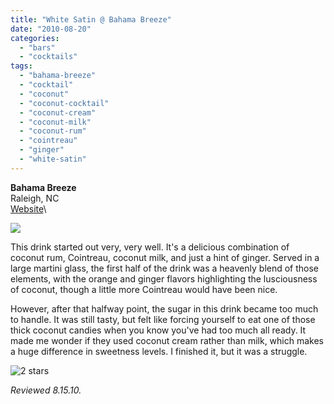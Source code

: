 ```yaml
---
title: "White Satin @ Bahama Breeze"
date: "2010-08-20"
categories: 
  - "bars"
  - "cocktails"
tags: 
  - "bahama-breeze"
  - "cocktail"
  - "coconut"
  - "coconut-cocktail"
  - "coconut-cream"
  - "coconut-milk"
  - "coconut-rum"
  - "cointreau"
  - "ginger"
  - "white-satin"
---
```


**Bahama Breeze**\
Raleigh, NC\
[Website](http://www.bahamabreeze.com/)\

![](http://wwww.rebeccagomezfarrell.com/gourmez/photos/whitesatin.jpg)

This drink started out very, very well. It's a delicious combination of coconut rum, Cointreau, coconut milk, and just a hint of ginger. Served in a large martini glass, the first half of the drink was a heavenly blend of those elements, with the orange and ginger flavors highlighting the lusciousness of coconut, though a little more Cointreau would have been nice.

However, after that halfway point, the sugar in this drink became too much to handle. It was still tasty, but felt like forcing yourself to eat one of those thick coconut candies when you know you've had too much all ready. It made me wonder if they used coconut cream rather than milk, which makes a huge difference in sweetness levels. I finished it, but it was a struggle.

![2 stars](http://s3.amazonaws.com/thegourmez-wpmedia/2009/02/rating_chicken11.gif "rating_chicken11")

_Reviewed 8.15.10._
